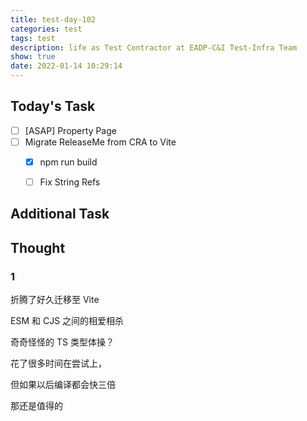 ```yaml
---
title: test-day-102
categories: test
tags: test
description: life as Test Contractor at EADP-C&I Test-Infra Team
show: true
date: 2022-01-14 10:29:14
---
```

## Today's Task
- [ ] [ASAP] Property Page
- [ ] Migrate ReleaseMe from CRA to Vite
    - [x] npm run build
    - [ ] Fix String Refs


## Additional Task 

## Thought

### 1

折腾了好久迁移至 Vite

ESM 和 CJS 之间的相爱相杀

奇奇怪怪的 TS 类型体操？

花了很多时间在尝试上，

但如果以后编译都会快三倍

那还是值得的